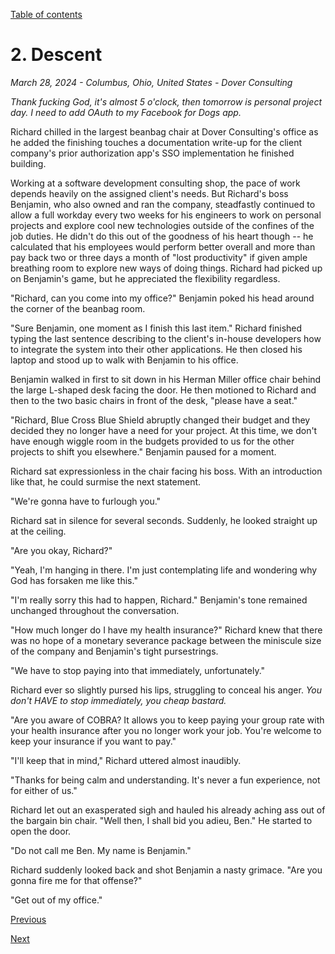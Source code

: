 [Table of contents](./README.md#table-of-contents)

# 2. Descent
*March 28, 2024 - Columbus, Ohio, United States - Dover Consulting*

*Thank fucking God, it's almost 5 o'clock, then tomorrow is personal project day. I need to add OAuth to my Facebook for Dogs app.* 

Richard chilled in the largest beanbag chair at Dover Consulting's office as he added the finishing touches a documentation write-up for the client company's prior authorization app's SSO implementation he finished building. 

Working at a software development consulting shop, the pace of work depends heavily on the assigned client's needs. But Richard's boss Benjamin, who also owned and ran the company, steadfastly continued to allow a full workday every two weeks for his engineers to work on personal projects and explore cool new technologies outside of the confines of the job duties. He didn't do this out of the goodness of his heart though -- he calculated that his employees would perform better overall and more than pay back two or three days a month of "lost productivity" if given ample breathing room to explore new ways of doing things. Richard had picked up on Benjamin's game, but he appreciated the flexibility regardless. 

"Richard, can you come into my office?" Benjamin poked his head around the corner of the beanbag room.

"Sure Benjamin, one moment as I finish this last item." Richard finished typing the last sentence describing to the client's in-house developers how to integrate the system into their other applications. He then closed his laptop and stood up to walk with Benjamin to his office.

Benjamin walked in first to sit down in his Herman Miller office chair behind the large L-shaped desk facing the door. He then motioned to Richard and then to the two basic chairs in front of the desk, "please have a seat." 

"Richard, Blue Cross Blue Shield abruptly changed their budget and they decided they no longer have a need for your project. At this time, we don't have enough wiggle room in the budgets provided to us for the other projects to shift you elsewhere." Benjamin paused for a moment.

Richard sat expressionless in the chair facing his boss. With an introduction like that, he could surmise the next statement. 

"We're gonna have to furlough you."

Richard sat in silence for several seconds. Suddenly, he looked straight up at the ceiling. 

"Are you okay, Richard?" 

"Yeah, I'm hanging in there. I'm just contemplating life and wondering why God has forsaken me like this."

"I'm really sorry this had to happen, Richard." Benjamin's tone remained unchanged throughout the conversation. 

"How much longer do I have my health insurance?" Richard knew that there was no hope of a monetary severance package between the miniscule size of the company and Benjamin's tight pursestrings.

"We have to stop paying into that immediately, unfortunately." 

Richard ever so slightly pursed his lips, struggling to conceal his anger. *You don't HAVE to stop immediately, you cheap bastard.*

"Are you aware of COBRA? It allows you to keep paying your group rate with your health insurance after you no longer work your job. You're welcome to keep your insurance if you want to pay."

"I'll keep that in mind," Richard uttered almost inaudibly.

"Thanks for being calm and understanding. It's never a fun experience, not for either of us."

Richard let out an exasperated sigh and hauled his already aching ass out of the bargain bin chair. "Well then, I shall bid you adieu, Ben." He started to open the door.

"Do not call me Ben. My name is Benjamin."

Richard suddenly looked back and shot Benjamin a nasty grimace. "Are you gonna fire me for that offense?"

"Get out of my office."

[Previous](./1.betrayal.md)

[Next](./3.genesis.md)